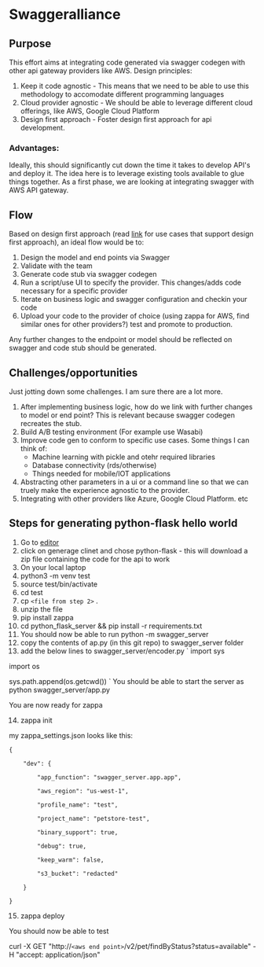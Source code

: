 # Swaggeralliance
## Purpose
This effort aims at integrating code generated via swagger codegen with other api gateway providers like AWS. 
Design principles:
   1. Keep it code agnostic - This means that we need to be able to use this methodology to accomodate different programming languages
   2. Cloud provider agnostic - We should be able to leverage different cloud offerings, like AWS, Google Cloud Platform
   3. Design first approach - Foster design first approach for api development.


### Advantages:
Ideally, this should significantly cut down the time it takes to develop API's and deploy it. The idea here is to leverage existing tools available to glue things together. As a first phase, we are looking at integrating swagger with AWS API gateway. 

## Flow
Based on design first approach (read [link](https://swaggerhub.com/blog/api-design/design-first-or-code-first-api-development/) for use cases that support design first approach), an ideal flow would be to:

1. Design the model and end points via Swagger
2. Validate with the team
3. Generate code stub via swagger codegen
4. Run a script/use UI to specify the provider. This changes/adds code necessary for a specific provider
5. Iterate on business logic and swagger configuration and checkin your code
6. Upload your code to the provider of choice (using zappa for AWS, find similar ones for other providers?) test and promote to production.

Any further changes to the endpoint or model should be reflected on swagger and code stub should be generated.

## Challenges/opportunities 
Just jotting down some challenges. I am sure there are a lot more.

1. After implementing business logic, how do we link with further changes to model or end point? This is relevant because swagger codegen recreates the stub.
2. Build A/B testing environment (For example use Wasabi)
3. Improve code gen to conform to specific use cases. Some things I can think of: 
   * Machine learning with pickle and otehr required libraries
   * Database connectivity (rds/otherwise)
   * Things needed for mobile/IOT applications
4. Abstracting other parameters in a ui or a command line so that we can truely make the experience agnostic to the provider.
5. Integrating with other providers like Azure, Google Cloud Platform. etc


## Steps for generating python-flask hello world
1. Go to [editor](http://editor.swagger.io/?_ga=2.191872618.1371276200.1503798690-1387572370.1503798690#/)
2. click on generage clinet and chose python-flask - this will download a zip file containing the code for the api to work
3. On your local laptop
4. python3 -m venv test
5. source test/bin/activate
6. cd test
7. cp `<file from step 2>` .
8. unzip the file
9. pip install zappa
10. cd python_flask_server && pip install -r requirements.txt 
11. You should now be able to run python -m swagger_server
12. copy the contents of ap.py (in this git repo) to swagger_server folder
13. add the below lines to swagger_server/encoder.py
`
import sys

import os

sys.path.append(os.getcwd())
`
You should be able to start the server as python swagger_server/app.py

You are now ready for zappa

14. zappa init

my zappa_settings.json looks like this:

```
{

    "dev": {

        "app_function": "swagger_server.app.app",

        "aws_region": "us-west-1",

        "profile_name": "test",

        "project_name": "petstore-test",

        "binary_support": true,

        "debug": true,

        "keep_warm": false,

        "s3_bucket": "redacted"

    }

}
```

15. zappa deploy

You should now be able to test 

curl -X GET "http://`<aws end point>`/v2/pet/findByStatus?status=available" -H "accept: application/json"



